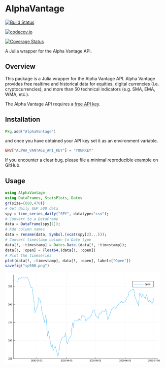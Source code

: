 # AlphaVantage

[![Build Status](https://travis-ci.org/ellisvalentiner/AlphaVantage.jl.svg?branch=master)](https://travis-ci.org/ellisvalentiner/AlphaVantage.jl)

[![codecov.io](http://codecov.io/github/ellisvalentiner/AlphaVantage.jl/coverage.svg?branch=master)](http://codecov.io/github/ellisvalentiner/AlphaVantage.jl?branch=master)

[![Coverage Status](https://coveralls.io/repos/github/ellisvalentiner/AlphaVantage.jl/badge.svg?branch=master)](https://coveralls.io/github/ellisvalentiner/AlphaVantage.jl?branch=master)

A Julia wrapper for the Alpha Vantage API.

## Overview

This package is a Julia wrapper for the Alpha Vantage API. Alpha Vantage provides free realtime and historical data for equities, digital currencies (i.e. cryptocurrencies), and more than 50 technical indicators (e.g. SMA, EMA, WMA, etc.).

The Alpha Vantage API requires a [free API key](https://www.alphavantage.co/support/#api-key).

## Installation

```julia
Pkg.add("AlphaVantage")
```
and once you have obtained your API key set it as an environment variable.

```julia
ENV["ALPHA_VANTAGE_API_KEY"] = "YOURKEY"
```

If you encounter a clear bug, please file a minimal reproducible example on GitHub.

## Usage

```julia
using AlphaVantage
using DataFrames, StatsPlots, Dates
gr(size=(800,470))
# Get daily S&P 500 data
spy = time_series_daily("SPY", datatype="csv");
# Convert to a DataFrame
data = DataFrame(spy[1]);
# Add column names
data = rename(data, Symbol.(vcat(spy[2]...)));
# Convert timestamp column to Date type
data[!, :timestamp] = Dates.Date.(data[!, :timestamp]);
data[!, :open] = Float64.(data[!, :open])
# Plot the timeseries
plot(data[!, :timestamp], data[!, :open], label=["Open"])
savefig("sp500.png")
```

![](docs/src/static/spy.png)
